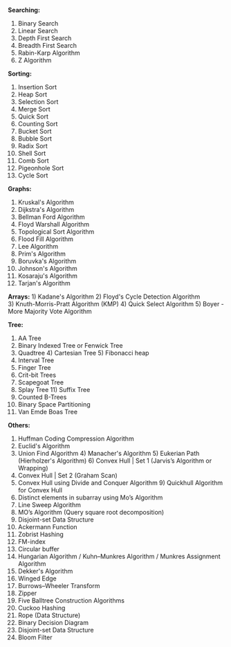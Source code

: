 
**Searching:**
1) Binary Search
2) Linear Search
3) Depth First Search
4) Breadth First Search
5) Rabin-Karp Algorithm
6) Z Algorithm

**Sorting:**
1) Insertion Sort
2) Heap Sort
3) Selection Sort
4) Merge Sort
5) Quick Sort
6) Counting Sort
7) Bucket Sort
8) Bubble Sort
9) Radix Sort
10) Shell Sort
11) Comb Sort
12) Pigeonhole Sort
13) Cycle Sort

**Graphs:**
1) Kruskal's Algorithm
2) Dijkstra's Algorithm
3) Bellman Ford Algorithm
4) Floyd Warshall Algorithm
5) Topological Sort Algorithm
6) Flood Fill Algorithm
7) Lee Algorithm
8) Prim's Algorithm
9) Boruvka's Algorithm
10) Johnson's Algorithm
11) Kosaraju's Algorithm
12) Tarjan's Algorithm

**Arrays:**
1) Kadane's Algorithm
2) Floyd's Cycle Detection Algorithm
3) Knuth-Morris-Pratt Algorithm (KMP)
4) Quick Select Algorithm
5) Boyer - More Majority Vote Algorithm

**Tree:**
1) AA Tree
2) Binary Indexed Tree or Fenwick Tree
3) Quadtree
4) Cartesian Tree
5) Fibonacci heap
6) Interval Tree
7) Finger Tree
8) Crit-bit Trees
9) Scapegoat Tree
10) Splay Tree
11) Suffix Tree
12) Counted B-Trees
13) Binary Space Partitioning
14) Van Emde Boas Tree

**Others:**
1) Huffman Coding Compression Algorithm
2) Euclid's Algorithm
3) Union Find Algorithm
4) Manacher's Algorithm
5) Eukerian Path (Hierholzer's Algorithm)
6) Convex Hull | Set 1 (Jarvis’s Algorithm or Wrapping)
7) Convex Hull | Set 2 (Graham Scan)
8) Convex Hull using Divide and Conquer Algorithm
9) Quickhull Algorithm for Convex Hull
10) Distinct elements in subarray using Mo’s Algorithm
11) Line Sweep Algorithm
12) MO’s Algorithm (Query square root decomposition)
13) Disjoint-set Data Structure
14) Ackermann Function
15) Zobrist Hashing
16) FM-index
17) Circular buffer
18) Hungarian Algorithm / Kuhn–Munkres Algorithm / Munkres Assignment Algorithm
19) Dekker's Algorithm
20) Winged Edge
21) Burrows–Wheeler Transform
22) Zipper
23) Five Balltree Construction Algorithms
24) Cuckoo Hashing
25) Rope (Data Structure)
26) Binary Decision Diagram
27) Disjoint-set Data Structure
28) Bloom Filter